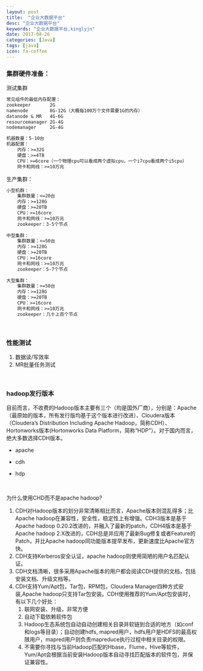 ```yaml
---
layout: post
title:  "企业大数据平台"
desc: "企业大数据平台"
keywords: "企业大数据平台,kinglyjn"
date: 2017-08-26
categories: [Java]
tags: [java]
icon: fa-coffee
---
```




### 集群硬件准备：

测试集群

```default
常见组件的最低内存配置：
zookeeper		2G
namenode		8G-12G（大概每100万个文件需要1G的内存）
datanode & MR	4G-6G
resourcemanager	2G-4G
nodemanager		2G-4G

机器数量：5-10台
机器配置：
	内存：>=32G
	硬盘：>=4TB
	CPU：>=6core（一个物理cpu可以看成两个虚拟cpu，一个i7cpu看成两个i5cpu）
	网卡和网线：>=10万兆	
```

生产集群：

```default
小型机群：
	集群数量：<=20台
	内存：>=128G
	硬盘：>=20TB
	CPU：>=16core
	网卡和网线：>=10万兆
	zookeeper：3-5个节点
	
中型集群：
	集群数量：<=50台
	内存：>=128G
	硬盘：>=20TB
	CPU：>=16core
	网卡和网线：>=10万兆
	zookeeper：5-7个节点
	
大型集群：
	集群数量：>=50台
	内存：>=128G
	硬盘：>=20TB
	CPU：>=16core
	网卡和网线：>=10万兆
	zookeeper：几十上百个节点
```

<br>



### 性能测试

1. 数据读/写效率
2. MR批量任务测试

<br>



 ### hadoop发行版本

目前而言，不收费的Hadoop版本主要有三个（均是国外厂商），分别是：Apache（最原始的版本，所有发行版均基于这个版本进行改进）、Cloudera版本（Cloudera’s Distribution Including Apache Hadoop，简称CDH）、Hortonworks版本(Hortonworks Data Platform，简称“HDP”）。对于国内而言，绝大多数选择CDH版本。

* apache

* cdh

* hdp


<br>

为什么使用CHD而不是apache hadoop?

1. CDH对Hadoop版本的划分非常清晰相比而言，Apache版本则混乱得多；比Apache hadoop在兼容性，安全性，稳定性上有增强。CDH3版本是基于Apache  hadoop  0.20.2改进的，并融入了最新的patch，CDH4版本是基于Apache hadoop 2.X改进的，CDH总是并应用了最新Bug修复或者Feature的Patch，并比Apache hadoop同功能版本提早发布，更新速度比Apache官方快。
2. CDH支持Kerberos安全认证，apache hadoop则使用简陋的用户名匹配认证。
3. CDH文档清晰，很多采用Apache版本的用户都会阅读CDH提供的文档，包括安装文档、升级文档等。
4. CDH支持Yum/Apt包，Tar包，RPM包，Cloudera Manager四种方式安装,Apache hadoop只支持Tar包安装。CDH使用推荐的Yum/Apt包安装时，有以下几个好处：
   1. 联网安装、升级，非常方便
   2. 自动下载依赖软件包
   3. Hadoop生态系统包自动自动创建相关目录并软链到合适的地方（如conf和logs等目录）；自动创建hdfs, mapred用户，hdfs用户是HDFS的最高权限用户，mapred用户则负责mapreduce执行过程中相关目录的权限。
   4. 不需要你寻找与当前Hadoop匹配的Hbase，Flume，Hive等软件，Yum/Apt会根据当前安装Hadoop版本自动寻找匹配版本的软件包，并保证兼容性。

<br>















